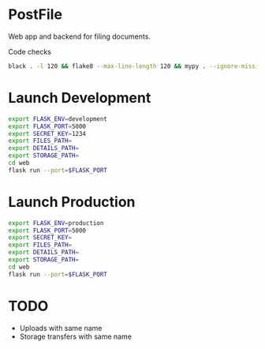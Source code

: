 # PostFile
Web app and backend for filing documents.

Code checks
```bash
black . -l 120 && flake8 --max-line-length 120 && mypy . --ignore-missing-imports
```

# Launch Development
```bash
export FLASK_ENV=development
export FLASK_PORT=5000
export SECRET_KEY=1234
export FILES_PATH=
export DETAILS_PATH=
export STORAGE_PATH=
cd web
flask run --port=$FLASK_PORT
```

# Launch Production
```bash
export FLASK_ENV=production
export FLASK_PORT=5000
export SECRET_KEY=
export FILES_PATH=
export DETAILS_PATH=
export STORAGE_PATH=
cd web
flask run --port=$FLASK_PORT
```

# TODO
- Uploads with same name
- Storage transfers with same name